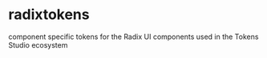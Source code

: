 # radixtokens
component specific tokens for the Radix UI components used in the Tokens Studio ecosystem
